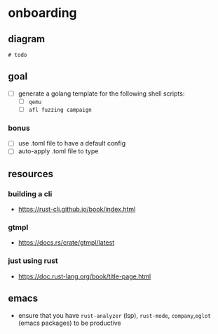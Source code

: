 # onboarding

## diagram
```mermaid
# todo
```

## goal
- [ ] generate a golang template for the following shell scripts:
  - [ ] `qemu`
  - [ ] `afl fuzzing campaign`

### bonus
- [ ] use .toml file to have a default config
- [ ] auto-apply .toml file to type

## resources
### building a cli
- https://rust-cli.github.io/book/index.html

### gtmpl
- https://docs.rs/crate/gtmpl/latest

### just using rust
- https://doc.rust-lang.org/book/title-page.html


## emacs
- ensure that you have `rust-analyzer` (lsp), `rust-mode`, `company`,`eglot` (emacs packages) to be productive